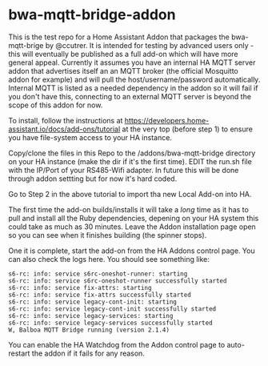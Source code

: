 # bwa-mqtt-bridge-addon

This is the test repo for a Home Assistant Addon that packages the bwa-mqtt-brige by @ccutrer.  It is intended for testing by advanced users only - this will eventually be published as a full add-on which will have more general appeal.  Currently it assumes you have an internal HA MQTT server addon that advertises itself an an MQTT broker (the official Mosquitto addon for example) and will pull the host/username/password automatically.  Internal MQTT is listed as a needed dependency in the addon so it will fail if you don't have this, connecting to an external MQTT server is beyond the scope of this addon for now. 

To install, follow the instructions at https://developers.home-assistant.io/docs/add-ons/tutorial at the very top (before step 1) to ensure you have file-system access to your HA instance. 

Copy/clone the files in this Repo to the /addons/bwa-mqtt-bridge directory on your HA instance (make the dir if it's the first time).  EDIT the run.sh file with the IP/Port of your RS485-Wifi adapter. In future this will be done through addon settting but for now it's hard coded. 

Go to Step 2 in the above tutorial to import tha new Local Add-on into HA. 

The first time the add-on builds/installs it will take a *long* time as it has to pull and install all the Ruby dependencies, depening on your HA system this could take as much as 30 minutes.  Leave the Addon installation page open so you can see when it finishes building (the spinner stops).

One it is complete, start the add-on from the HA Addons control page.  You can also check the logs here.  You should see something like:

```
s6-rc: info: service s6rc-oneshot-runner: starting
s6-rc: info: service s6rc-oneshot-runner successfully started
s6-rc: info: service fix-attrs: starting
s6-rc: info: service fix-attrs successfully started
s6-rc: info: service legacy-cont-init: starting
s6-rc: info: service legacy-cont-init successfully started
s6-rc: info: service legacy-services: starting
s6-rc: info: service legacy-services successfully started
W, Balboa MQTT Bridge running (version 2.1.4)
```

You can enable the HA Watchdog from the Addon control page to auto-restart the addon if it fails for any reason. 
